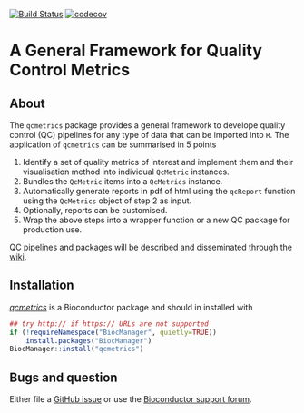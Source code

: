 
[![Build Status](https://travis-ci.org/lgatto/qcmetrics.svg?branch=master)](https://travis-ci.org/lgatto/qcmetrics)
[![codecov](https://codecov.io/gh/lgatto/qcmetrics/branch/master/graph/badge.svg)](https://codecov.io/gh/lgatto/qcmetrics)


# A General Framework for Quality Control Metrics

## About 

The `qcmetrics` package provides a general framework to develope
quality control (QC) pipelines for any type of data that can be
imported into `R`. The application of `qcmetrics` can be summarised in
5 points

1. Identify a set of quality metrics of interest and implement them
   and their visualisation method into individual `QcMetric`
   instances.
2. Bundles the `QcMetric` items into a `QcMetrics` instance. 
3. Automatically generate reports in pdf of html using the `qcReport`
   function using the `QcMetrics` object of step 2 as input.
4. Optionally, reports can be customised. 
5. Wrap the above steps into a wrapper function or a new QC package
   for production use.

QC pipelines and packages will be described and disseminated through
the [wiki](https://github.com/lgatto/qcmetrics/wiki).

## Installation

*[qcmetrics](http://bioconductor.org/packages/qcmetrics)* is a Bioconductor package and should in
installed with


```r
## try http:// if https:// URLs are not supported
if (!requireNamespace("BiocManager", quietly=TRUE))
    install.packages("BiocManager")
BiocManager::install("qcmetrics")
```

## Bugs and question

Either file a
[GitHub issue](https://github.com/lgatto/qcmetrics/issues) or use the
[Bioconductor support forum](https://support.bioconductor.org/).
